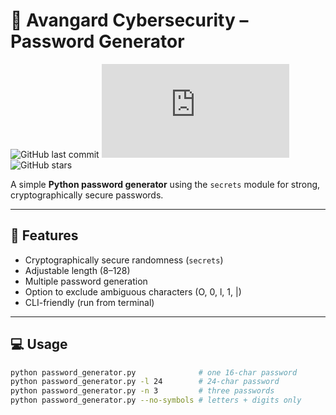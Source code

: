 # 🔐 Avangard Cybersecurity – Password Generator

![GitHub last commit](https://github.com/Mahwish2007/Password-generator/commit/253c5667aa7cb4dfe9842569600db9e21b6af68e)
![GitHub repo size](https://github.com/Mahwish2007/Password-generator/blob/main/password_generator.py)
![GitHub stars](https://github.com/Mahwish2007/Password-generator)

A simple **Python password generator** using the `secrets` module for strong,
cryptographically secure passwords.

---

## 🚀 Features
- Cryptographically secure randomness (`secrets`)
- Adjustable length (8–128)
- Multiple password generation
- Option to exclude ambiguous characters (O, 0, l, 1, |)
- CLI-friendly (run from terminal)

---

## 💻 Usage
```bash
python password_generator.py              # one 16-char password
python password_generator.py -l 24        # 24-char password
python password_generator.py -n 3         # three passwords
python password_generator.py --no-symbols # letters + digits only

